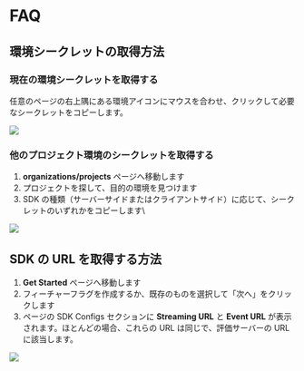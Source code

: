 # FAQ

## 環境シークレットの取得方法

### 現在の環境シークレットを取得する

任意のページの右上隅にある環境アイコンにマウスを合わせ、クリックして必要なシークレットをコピーします。

![](../sdk/assets/faq/001.webp)

### 他のプロジェクト環境のシークレットを取得する

1. **organizations/projects** ページへ移動します
2. プロジェクトを探して、目的の環境を見つけます
3.  SDK の種類（サーバーサイドまたはクライアントサイド）に応じて、シークレットのいずれかをコピーします\


![](../sdk/assets/faq/002.webp)

## SDK の URL を取得する方法

1. **Get Started** ページへ移動します
2. フィーチャーフラグを作成するか、既存のものを選択して「次へ」をクリックします
3.  ページの SDK Configs セクションに **Streaming URL** と **Event URL** が表示されます。ほとんどの場合、これらの URL は同じで、評価サーバーの URL に該当します。

![](../sdk/assets/faq/003.webp)
